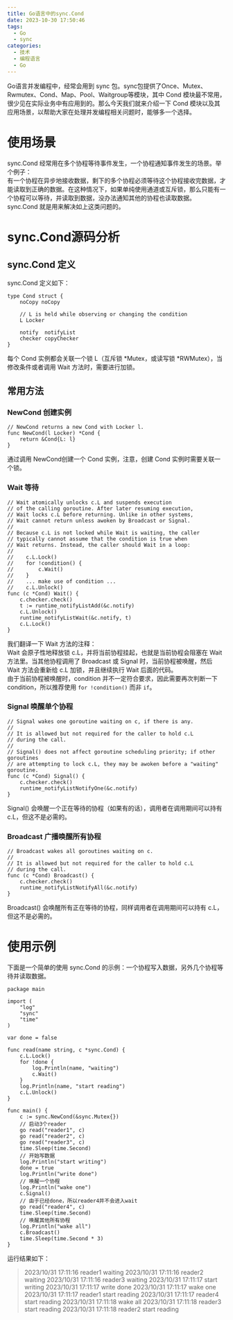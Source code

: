 ```yaml
---
title: Go语言中的sync.Cond
date: 2023-10-30 17:50:46
tags:
  - Go
  - sync
categories:
  - 技术
  - 编程语言
  - Go
---
```

Go语言并发编程中，经常会用到 sync 包。sync包提供了Once、Mutex、Rwmutex、Cond、Map、Pool、Waitgroup等模块，其中 Cond 模块最不常用，很少见在实际业务中有应用到的。那么今天我们就来介绍一下 Cond 模块以及其应用场景，以帮助大家在处理并发编程相关问题时，能够多一个选择。
# 使用场景
sync.Cond 经常用在多个协程等待事件发生，一个协程通知事件发生的场景。举个例子：  
有一个协程在异步地接收数据，剩下的多个协程必须等待这个协程接收完数据，才能读取到正确的数据。在这种情况下，如果单纯使用通道或互斥锁，那么只能有一个协程可以等待，并读取到数据，没办法通知其他的协程也读取数据。  
sync.Cond 就是用来解决如上这类问题的。
# sync.Cond源码分析
## sync.Cond 定义
sync.Cond 定义如下：
```
type Cond struct {
    noCopy noCopy

    // L is held while observing or changing the condition
    L Locker

    notify  notifyList
    checker copyChecker
}
```
每个 Cond 实例都会关联一个锁 L（互斥锁 *Mutex，或读写锁 *RWMutex），当修改条件或者调用 Wait 方法时，需要进行加锁。
## 常用方法
### NewCond 创建实例
```
// NewCond returns a new Cond with Locker l.
func NewCond(l Locker) *Cond {
    return &Cond{L: l}
}
```
通过调用 NewCond创建一个 Cond 实例，注意，创建 Cond 实例时需要关联一个锁。
### Wait 等待
```
// Wait atomically unlocks c.L and suspends execution
// of the calling goroutine. After later resuming execution,
// Wait locks c.L before returning. Unlike in other systems,
// Wait cannot return unless awoken by Broadcast or Signal.
//
// Because c.L is not locked while Wait is waiting, the caller
// typically cannot assume that the condition is true when
// Wait returns. Instead, the caller should Wait in a loop:
//
//    c.L.Lock()
//    for !condition() {
//        c.Wait()
//    }
//    ... make use of condition ...
//    c.L.Unlock()
func (c *Cond) Wait() {
    c.checker.check()
    t := runtime_notifyListAdd(&c.notify)
    c.L.Unlock()
    runtime_notifyListWait(&c.notify, t)
    c.L.Lock()
}
```
我们翻译一下 Wait 方法的注释：  
Wait 会原子性地释放锁 c.L，并将当前协程挂起，也就是当前协程会阻塞在 Wait 方法里。当其他协程调用了 Broadcast 或 Signal 时，当前协程被唤醒，然后 Wait 方法会重新给 c.L 加锁，并且继续执行 Wait 后面的代码。  
由于当前协程被唤醒时，condition 并不一定符合要求，因此需要再次判断一下condition，所以推荐使用 `for !condition()` 而非 `if`。
### Signal 唤醒单个协程
```
// Signal wakes one goroutine waiting on c, if there is any.
//
// It is allowed but not required for the caller to hold c.L
// during the call.
//
// Signal() does not affect goroutine scheduling priority; if other goroutines
// are attempting to lock c.L, they may be awoken before a "waiting" goroutine.
func (c *Cond) Signal() {
    c.checker.check()
    runtime_notifyListNotifyOne(&c.notify)
}
```
Signal() 会唤醒一个正在等待的协程（如果有的话），调用者在调用期间可以持有 c.L，但这不是必需的。
### Broadcast 广播唤醒所有协程
```
// Broadcast wakes all goroutines waiting on c.
//
// It is allowed but not required for the caller to hold c.L
// during the call.
func (c *Cond) Broadcast() {
    c.checker.check()
    runtime_notifyListNotifyAll(&c.notify)
}
```
Broadcast() 会唤醒所有正在等待的协程，同样调用者在调用期间可以持有 c.L，但这不是必需的。
# 使用示例
下面是一个简单的使用 sync.Cond 的示例：一个协程写入数据，另外几个协程等待并读取数据。
```
package main

import (
    "log"
    "sync"
    "time"
)

var done = false

func read(name string, c *sync.Cond) {
    c.L.Lock()
    for !done {
        log.Println(name, "waiting")
        c.Wait()
    }
    log.Println(name, "start reading")
    c.L.Unlock()
}

func main() {
    c := sync.NewCond(&sync.Mutex{})
    // 启动3个reader
    go read("reader1", c)
    go read("reader2", c)
    go read("reader3", c)
    time.Sleep(time.Second)
    // 开始写数据
    log.Println("start writing")
    done = true
    log.Println("write done")
    // 唤醒一个协程
    log.Println("wake one")
    c.Signal()
    // 由于已经done，所以reader4并不会进入wait
    go read("reader4", c)
    time.Sleep(time.Second)
    // 唤醒其他所有协程
    log.Println("wake all")
    c.Broadcast()
    time.Sleep(time.Second * 3)
}
```
运行结果如下：
>2023/10/31 17:11:16 reader1 waiting
>2023/10/31 17:11:16 reader2 waiting
>2023/10/31 17:11:16 reader3 waiting
>2023/10/31 17:11:17 start writing
>2023/10/31 17:11:17 write done
>2023/10/31 17:11:17 wake one
>2023/10/31 17:11:17 reader1 start reading
>2023/10/31 17:11:17 reader4 start reading
>2023/10/31 17:11:18 wake all
>2023/10/31 17:11:18 reader3 start reading
>2023/10/31 17:11:18 reader2 start reading
